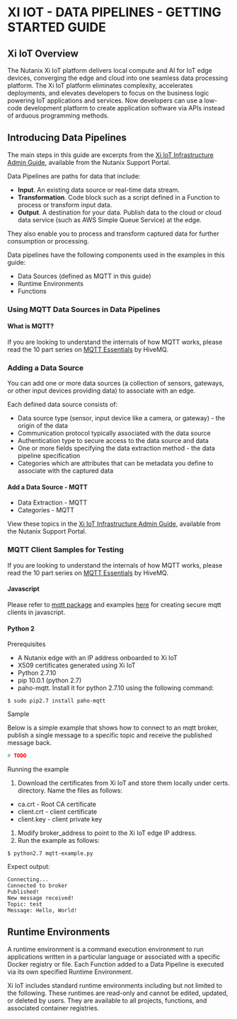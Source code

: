 
# XI IOT - DATA PIPELINES - GETTING STARTED GUIDE

## Xi IoT Overview

The Nutanix Xi IoT platform delivers local compute and AI for IoT edge devices, converging the edge and cloud into one seamless data processing platform. The Xi IoT platform eliminates complexity, accelerates deployments, and elevates developers to focus on the business logic powering IoT applications and services. Now developers can use a low-code development platform to create application software via APIs instead of arduous programming methods.

## Introducing Data Pipelines

The main steps in this guide are excerpts from the [Xi IoT Infrastructure Admin Guide](https://portal.nutanix.com/page/documents/details/?targetId=Xi-IoT-Infra-Admin-Guide:Xi-IoT-Infra-Admin-Guide), available from the Nutanix Support Portal.

Data Pipelines are paths for data that include:
* **Input**. An existing data source or real-time data stream.
* **Transformation**. Code block such as a script defined in a Function to process or transform input data.
* **Output**. A destination for your data. Publish data to the cloud or cloud data service (such as AWS Simple Queue Service) at the edge.

They also enable you to process and transform captured data for further consumption or processing.

Data pipelines have the following components used in the examples in this guide:

* Data Sources (defined as MQTT in this guide)
* Runtime Environments
* Functions

### Using MQTT Data Sources in Data Pipelines

#### What is MQTT?

If you are looking to understand the internals of how MQTT works, please read the 10 part series on [MQTT Essentials](https://www.hivemq.com/tags/mqtt-essentials/) by HiveMQ.

### Adding a Data Source

You can add one or more data sources (a collection of sensors, gateways, or other input devices providing data) to associate with an edge.

Each defined data source consists of:

* Data source type (sensor, input device like a camera, or gateway) - the origin of the data
* Communication protocol typically associated with the data source
* Authentication type to secure access to the data source and data
* One or more fields specifying the data extraction method - the data pipeline specification
* Categories which are attributes that can be metadata you define to associate with the captured data

#### Add a Data Source - MQTT

* Data Extraction - MQTT
* Categories - MQTT

View these topics in the [Xi IoT Infrastructure Admin Guide](https://portal.nutanix.com/page/documents/details/?targetId=Xi-IoT-Infra-Admin-Guide:Xi-IoT-Infra-Admin-Guide), available from the Nutanix Support Portal.

### MQTT Client Samples for Testing

If you are looking to understand the internals of how MQTT works, please read the 10 part series on [MQTT Essentials](https://www.hivemq.com/tags/mqtt-essentials/) by HiveMQ.

#### Javascript

Please refer to [mqtt package](https://www.npmjs.com/package/mqtt) and examples [here](https://github.com/mqttjs/MQTT.js/blob/master/examples/client/secure-client.js) for creating secure mqtt clients in javascript.

#### Python 2

Prerequisites

* A Nutanix edge with an IP address onboarded to Xi IoT
* X509 certificates generated using Xi IoT
* Python 2.7.10
* pip 10.0.1 (python 2.7)
* paho-mqtt. Install it for python 2.7.10 using the following command:

```console
$ sudo pip2.7 install paho-mqtt
```

Sample

Below is a simple example that shows how to connect to an mqtt broker, publish a single message to a specific topic and receive the published message back.

```python
# TODO
```

Running the example

1. Download the certificates from Xi IoT and store them locally under certs. directory. Name the files as follows:

* ca.crt - Root CA certificate
* client.crt - client certificate
* client.key - client private key
1. Modify broker_address to point to the Xi IoT edge IP address.
1. Run the example as follows:
```console
$ python2.7 mqtt-example.py
```
Expect output:
```console
Connecting...
Connected to broker
Published!
New message received!
Topic: test
Message: Hello, World!
```

## Runtime Environments

A runtime environment is a command execution environment to run applications written in a particular language or associated with a specific Docker registry or file. Each Function added to a Data Pipeline is executed via its own specified Runtime Environment.

Xi IoT includes standard runtime environments including but not limited to the following. These runtimes are read-only and cannot be edited, updated, or deleted by users. They are available to all projects, functions, and associated container registries.
